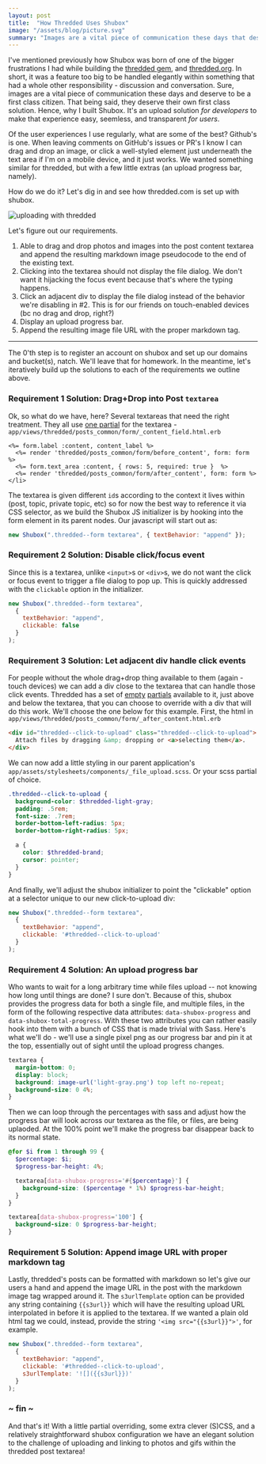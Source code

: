 ```yaml
---
layout: post
title:  "How Thredded Uses Shubox"
image: "/assets/blog/picture.svg"
summary: "Images are a vital piece of communication these days that deserve to be a first class citizen with their own first class solution."
---
```


I've mentioned previously how Shubox was born of one of the bigger frustrations I had while building the [thredded gem], and [thredded.org]. In short, it was a feature too big to be handled elegantly within something that had a whole other responsibility - discussion and conversation. Sure, images are a vital piece of communication these days and deserve to be a first class citizen. That being said, they deserve their own first class solution. Hence, why I built Shubox. It's an upload solution *for developers* to make that experience easy, seemless, and transparent *for users*.

Of the user experiences I use regularly, what are some of the best? Github's is one. When leaving
comments on GitHub's issues or PR's I know I can drag and drop an image, or click a well-styled
element just underneath the text area if I'm on a mobile device, and it just works. We wanted
something similar for thredded, but with a few little extras (an upload progress bar, namely).

How do we do it? Let's dig in and see how thredded.com is set up with shubox.

![uploading with thredded](https://www-shubox-io.s3.amazonaws.com/production-sample-upload/330099bf/thredded-drag-n-drop.gif)

Let's figure out our requirements.

1. Able to drag and drop photos and images into the post content textarea and append the resulting
   markdown image pseudocode to the end of the existing text.
2. Clicking into the textarea should not display the file dialog. We don't want it hijacking the
   focus event because that's where the typing happens.
3. Click an adjacent div to display the file dialog instead of the behavior we're disabling in #2.
   This is for our friends on touch-enabled devices (bc no drag and drop, right?)
4. Display an upload progress bar.
5. Append the resulting image file URL with the proper markdown tag.

* * *

The 0'th step is to register an account on shubox and set up our domains and
bucket(s), natch. We'll leave that for homework. In the meantime, let's iteratively build up the
solutions to each of the requirements we outline above.

### Requirement 1 Solution: Drag+Drop into Post `textarea`

Ok, so what do we have, here? Several textareas that need the right treatment. They all use [one
partial] for the textarea - `app/views/thredded/posts_common/form/_content_field.html.erb`

```erb
<%= form.label :content, content_label %>
  <%= render 'thredded/posts_common/form/before_content', form: form %>
  <%= form.text_area :content, { rows: 5, required: true }  %>
  <%= render 'thredded/posts_common/form/after_content', form: form %>
</li>
```

The textarea is given different `id`s according to the context it lives within (post, topic, private
topic, etc) so for now the best way to reference it via CSS selector, as we build the Shubox JS
initializer is by hooking into the form element in its parent nodes. Our javascript will start out
as:

```javascript
new Shubox(".thredded--form textarea", { textBehavior: "append" });
```

### Requirement 2 Solution: Disable click/focus event

Since this is a textarea, unlike `<input>`s or `<div>`s, we do not want the click or focus event to
trigger a file dialog to pop up. This is quickly addressed with the `clickable` option in the
initializer.

```javascript
new Shubox(".thredded--form textarea",
  {
    textBehavior: "append",
    clickable: false
  }
);
```

### Requirement 3 Solution: Let adjacent div handle click events

For people without the whole drag+drop thing available to them (again - touch devices) we can add a
div close to the textarea that can handle those click events. Thredded has a set of [empty] [partials]
available to it, just above and below the textarea, that you can choose to override with a div that
will do this work. We'll choose the one below for this example. First, the html in
`app/views/thredded/posts_common/form/_after_content.html.erb`

```html
<div id="thredded--click-to-upload" class="thredded--click-to-upload">
  Attach files by dragging &amp; dropping or <a>selecting them</a>.
</div>
```

We can now add a little styling in our parent application's
`app/assets/stylesheets/components/_file_upload.scss`. Or your scss partial of choice.

```scss
.thredded--click-to-upload {
  background-color: $thredded-light-gray;
  padding: .5rem;
  font-size: .7rem;
  border-bottom-left-radius: 5px;
  border-bottom-right-radius: 5px;

  a {
    color: $thredded-brand;
    cursor: pointer;
  }
}
```

And finally, we'll adjust the shubox initializer to point the "clickable" option at a selector
unique to our new click-to-upload div:

```javascript
new Shubox(".thredded--form textarea",
  {
    textBehavior: "append",
    clickable: '#thredded--click-to-upload'
  }
);
```

### Requirement 4 Solution: An upload progress bar

Who wants to wait for a long arbitrary time while files upload -- not knowing how long until things
are done? I sure don't. Because of this, shubox provides the progress data for both a single file,
and multiple files, in the form of the following respective data attributes: `data-shubox-progress`
and `data-shubox-total-progress`. With these two attributes you can rather easily hook into them
with a bunch of CSS that is made trivial with Sass. Here's what we'll do - we'll use a single pixel
png as our progress bar and pin it at the top, essentially out of sight until the upload progress
changes.

```scss
textarea {
  margin-bottom: 0;
  display: block;
  background: image-url('light-gray.png') top left no-repeat;
  background-size: 0 4%;
}
```

Then we can loop through the percentages with sass and adjust how the progress bar will look across
our textarea as the file, or files, are being uplaoded. At the 100% point we'll make the progress
bar disappear back to its normal state.

```scss
@for $i from 1 through 99 {
  $percentage: $i;
  $progress-bar-height: 4%;

  textarea[data-shubox-progress='#{$percentage}'] {
    background-size: ($percentage * 1%) $progress-bar-height;
  }
}

textarea[data-shubox-progress='100'] {
  background-size: 0 $progress-bar-height;
}
```
### Requirement 5 Solution: Append image URL with proper markdown tag

Lastly, thredded's posts can be formatted with markdown so let's give our users a hand and append the
image URL in the post with the markdown image tag wrapped around it. The `s3urlTemplate` option can
be provided any string containing `{{s3url}}` which will have the resulting upload URL interpolated
in before it is applied to the textarea. If we wanted a plain old html tag we could, instead,
provide the string `'<img src="{{s3url}}">'`, for example.

```javascript
new Shubox(".thredded--form textarea",
  {
    textBehavior: "append",
    clickable: '#thredded--click-to-upload',
    s3urlTemplate: '![]({{s3url}})'
  }
);
```

### ~ fin ~

And that's it! With a little partial overriding, some extra clever (S)CSS, and a relatively
straightforward shubox configuration we have an elegant solution to the challenge of uploading and
linking to photos and gifs within the thredded post textarea!


[one partial]: https://github.com/thredded/thredded/blob/master/app/views/thredded/posts_common/form/_content_field.html.erb
[empty]: https://github.com/thredded/thredded/blob/master/app/views/thredded/posts_common/form/_before_content.html.erb
[partials]: https://github.com/thredded/thredded/blob/master/app/views/thredded/posts_common/form/_after_content.html.erb
[thredded gem]: https://github.com/thredded/thredded
[thredded.org]: https://thredded.org
